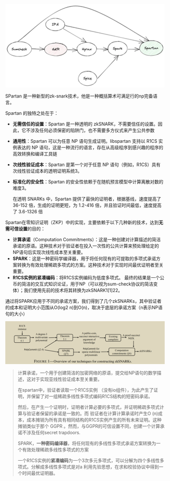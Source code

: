 ![spartan-workflow](./spartan-workflow.webp)





SPartan 是一种新型的zk-snark技术，他是一种概括算术可满足行的np完备语言。

Spartan 的独特之处在于：

* **无需信任的设置**：Spartan 是一种透明的 zkSNARK，不需要信任的设置。因此，它不涉及任何必须保密的陷阱门，也不需要多方仪式来产生公共参数

* **通用性**：Spartan 可以为任意 NP 语句生成证明。libspartan 支持以 R1CS 实例表达的 NP 语句，这是一种流行的语言，存在从高级程序到感兴趣的程序的高效转换和编译工具链

* **次线性验证成本**：Spartan 是第一个对于任意 NP 语句（例如，R1CS）具有次线性验证成本的透明证明系统3。

* **标准化的安全性**：Spartan 的安全性依赖于在随机预言模型中计算离散对数的难度3。

  

  在透明 SNARKs 中，Spartan 提供了最快的证明者，根据基线，速度提高了 36-152 倍，生成的证明更短，为 1.2-416 倍，并且验证时间最低，速度提高了 3.6-1326 倍



Spartan在零知识证明（ZKP）中的实现，主要依赖于以下几种新的技术，达到**无需可信设置**的目的：

* **计算承诺**（Computation Commitments）：这是一种创建对计算描述的简洁承诺的原语。这种技术对于验证者在投入一次性的公共计算来预处理给定的NP语句后实现次线性成本至关重要。
* **SPARK**：这是一种密码学编译器，用于将任何现有的可提取的多项式承诺方案转换为有效处理稀疏多项式的方案。这种技术对于实现时间最优证明者至关重要。
* **R1CS实例的紧凑编码**：将R1CS实例编码为低度多项式。
  最终的结果是一个公币的简洁的交互式知识论证，用于NP（可以视为sum-check协议的简洁变体）；我们使用先前的技术将其转换为zkSNARK1[1]22。

通过将SPARK应用于不同的承诺方案，我们得到了几个zkSNARKs，其中验证者的成本和证明大小范围从O(log2 n)到O(n)，取决于底层的承诺方案（n表示NP语句的大小）



![spartan](./spartan-多项式承诺.png)

> 计算承诺，一个用于创建简洁的加密网络的原语，提交给NP语句的数学描述，这对于实现亚线性验证成本至关重要。
>
> 在spartan中，验证者读取一个R1CS实例 （没有io组件），为此产生了证明，并保留了对一组稀疏多线性多项式编码R1CS结构的短密码承诺。
>
> 然后，在产生一个证明时，证明者计算必要的多项式，并证明稀疏多项式计算与验证者保留的承诺是一致的。而 验证者在计算计算承诺时产生O (n)成本，成本摊销为所有具有相同结构的R1CS实例产生的所有未来证明。这种摊销类似于那个 GGPR 。然而，与GGPR的可信设置不同，创建一个计算承诺不涉及任何secret trapdoors.
>
> SPARK，**一种密码编译器**，将任何现有的多线性多项式承诺方案转换为一个有效处理稀疏多线性多项式的方案
>
> 一个R1CS实例的**紧凑编码**为一个3次多元多项式，可以分解为四个多线性多项式。分解成多线性多项式是对a 利用先验思想，在求和校验协议中得到一个时间最优证明器。
